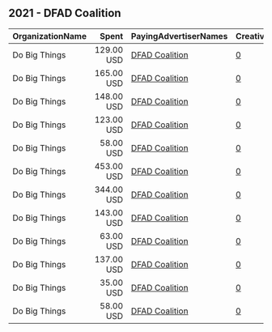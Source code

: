## 2021 - DFAD Coalition 
|OrganizationName|Spent|PayingAdvertiserNames|CreativeUrls|Impressions|Genders|AgeBrackets|CountryCodes|BillingAddresses|CandidateBallotInformation|
|:---|---:|:---|:---|---:|:---|:---|:---|:---|:---|
|Do Big Things|129.00 USD|[DFAD Coalition](2021/DFAD_Coalition.md)|[0](https://www.snap.com/political-ads/asset/e4c81a2deab7b9f20505be14e8fb32e8aa7e0e411bd416b1e64d5acfec19183d?mediaType=jpg)|24,323||18+|united states|"PO Box 128,Mill Valley,94942,US"||
|Do Big Things|165.00 USD|[DFAD Coalition](2021/DFAD_Coalition.md)|[0](https://www.snap.com/political-ads/asset/0b7a3cdf5db4389b354aac4e1637bb9ddd1ddc36e476aa307d3e33b1da075eec?mediaType=jpg)|36,348||18+|united states|"PO Box 128,Mill Valley,94942,US"||
|Do Big Things|148.00 USD|[DFAD Coalition](2021/DFAD_Coalition.md)|[0](https://www.snap.com/political-ads/asset/b3709de93583b1ab2d8a5375aa22ade572c5269f73aaed97732552b4a88947f2?mediaType=jpg)|33,240||18+|united states|"PO Box 128,Mill Valley,94942,US"||
|Do Big Things|123.00 USD|[DFAD Coalition](2021/DFAD_Coalition.md)|[0](https://www.snap.com/political-ads/asset/093fd4de09ba9edcf5b28b2a0c4a6fc6a5aa30ebbf0f97fbfbad0eb4b27f3522?mediaType=jpg)|19,731||18+|united states|"PO Box 128,Mill Valley,94942,US"||
|Do Big Things|58.00 USD|[DFAD Coalition](2021/DFAD_Coalition.md)|[0](https://www.snap.com/political-ads/asset/e4c81a2deab7b9f20505be14e8fb32e8aa7e0e411bd416b1e64d5acfec19183d?mediaType=jpg)|12,738||18+|united states|"PO Box 128,Mill Valley,94942,US"||
|Do Big Things|453.00 USD|[DFAD Coalition](2021/DFAD_Coalition.md)|[0](https://www.snap.com/political-ads/asset/dc0d74d036bb28b8dc71613efa5aa1ac202572d52775f05df947cb9d8341ea24?mediaType=jpg)|75,503||18+|united states|"PO Box 128,Mill Valley,94942,US"||
|Do Big Things|344.00 USD|[DFAD Coalition](2021/DFAD_Coalition.md)|[0](https://www.snap.com/political-ads/asset/093fd4de09ba9edcf5b28b2a0c4a6fc6a5aa30ebbf0f97fbfbad0eb4b27f3522?mediaType=jpg)|76,893||18+|united states|"PO Box 128,Mill Valley,94942,US"||
|Do Big Things|143.00 USD|[DFAD Coalition](2021/DFAD_Coalition.md)|[0](https://www.snap.com/political-ads/asset/0b7a3cdf5db4389b354aac4e1637bb9ddd1ddc36e476aa307d3e33b1da075eec?mediaType=jpg)|37,683||18+|united states|"PO Box 128,Mill Valley,94942,US"||
|Do Big Things|63.00 USD|[DFAD Coalition](2021/DFAD_Coalition.md)|[0](https://www.snap.com/political-ads/asset/7f26f5db8ee98a3a1ffcbae857f75b90d89b9ca80e205ae80331e3090221d818?mediaType=jpg)|11,361||18+|united states|"PO Box 128,Mill Valley,94942,US"||
|Do Big Things|137.00 USD|[DFAD Coalition](2021/DFAD_Coalition.md)|[0](https://www.snap.com/political-ads/asset/7f26f5db8ee98a3a1ffcbae857f75b90d89b9ca80e205ae80331e3090221d818?mediaType=jpg)|29,002||18+|united states|"PO Box 128,Mill Valley,94942,US"||
|Do Big Things|35.00 USD|[DFAD Coalition](2021/DFAD_Coalition.md)|[0](https://www.snap.com/political-ads/asset/b3709de93583b1ab2d8a5375aa22ade572c5269f73aaed97732552b4a88947f2?mediaType=jpg)|7,238||18+|united states|"PO Box 128,Mill Valley,94942,US"||
|Do Big Things|58.00 USD|[DFAD Coalition](2021/DFAD_Coalition.md)|[0](https://www.snap.com/political-ads/asset/dc0d74d036bb28b8dc71613efa5aa1ac202572d52775f05df947cb9d8341ea24?mediaType=jpg)|21,759||18+|united states|"PO Box 128,Mill Valley,94942,US"||
